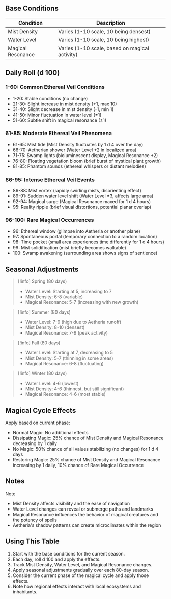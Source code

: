 ## Base Conditions

| Condition | Description |
|-----------|-------------|
| Mist Density | Varies (1-10 scale, 10 being densest) |
| Water Level | Varies (1-10 scale, 10 being highest) |
| Magical Resonance | Varies (1-10 scale, based on magical activity) |

## Daily Roll (d 100)

### 1-60: Common Ethereal Veil Conditions
- 1-20: Stable conditions (no change)
- 21-30: Slight increase in mist density (+1, max 10)
- 31-40: Slight decrease in mist density (-1, min 1)
- 41-50: Minor fluctuation in water level (±1)
- 51-60: Subtle shift in magical resonance (±1)

### 61-85: Moderate Ethereal Veil Phenomena
- 61-65: Mist tide (Mist Density fluctuates by 1 d 4 over the day)
- 66-70: Aetherian shower (Water Level +2 in localized area)
- 71-75: Swamp lights (bioluminescent display, Magical Resonance +2)
- 76-80: Floating vegetation bloom (brief burst of mystical plant growth)
- 81-85: Phantom sounds (ethereal whispers or distant melodies)

### 86-95: Intense Ethereal Veil Events
- 86-88: Mist vortex (rapidly swirling mists, disorienting effect)
- 89-91: Sudden water level shift (Water Level ±3, affects large area)
- 92-94: Magical surge (Magical Resonance maxed for 1 d 4 hours)
- 95: Reality ripple (brief visual distortions, potential planar overlap)

### 96-100: Rare Magical Occurrences
- 96: Ethereal window (glimpse into Aetheria or another plane)
- 97: Spontaneous portal (temporary connection to a random location)
- 98: Time pocket (small area experiences time differently for 1 d 4 hours)
- 99: Mist solidification (mist briefly becomes walkable)
- 100: Swamp awakening (surrounding area shows signs of sentience)

## Seasonal Adjustments

> [!info] Spring (80 days)
> - Water Level: Starting at 5, increasing to 7
> - Mist Density: 6-8 (variable)
> - Magical Resonance: 5-7 (increasing with new growth)

> [!info] Summer (80 days)
> - Water Level: 7-9 (high due to Aetheria runoff)
> - Mist Density: 8-10 (densest)
> - Magical Resonance: 7-9 (peak activity)

> [!info] Fall (80 days)
> - Water Level: Starting at 7, decreasing to 5
> - Mist Density: 5-7 (thinning in some areas)
> - Magical Resonance: 6-8 (fluctuating)

> [!info] Winter (80 days)
> - Water Level: 4-6 (lowest)
> - Mist Density: 4-6 (thinnest, but still significant)
> - Magical Resonance: 4-6 (most stable)

## Magical Cycle Effects

Apply based on current phase:
- Normal Magic: No additional effects
- Dissipating Magic: 25% chance of Mist Density and Magical Resonance decreasing by 1 daily
- No Magic: 50% chance of all values stabilizing (no changes) for 1 d 4 days
- Restoring Magic: 25% chance of Mist Density and Magical Resonance increasing by 1 daily, 10% chance of Rare Magical Occurrence

## Notes

> [!note]
> - Mist Density affects visibility and the ease of navigation
> - Water Level changes can reveal or submerge paths and landmarks
> - Magical Resonance influences the behavior of magical creatures and the potency of spells
> - Aetheria's shadow patterns can create microclimates within the region

## Using This Table

1. Start with the base conditions for the current season.
2. Each day, roll d 100 and apply the effects.
3. Track Mist Density, Water Level, and Magical Resonance changes.
4. Apply seasonal adjustments gradually over each 80-day season.
5. Consider the current phase of the magical cycle and apply those effects.
6. Note how regional effects interact with local ecosystems and inhabitants.
